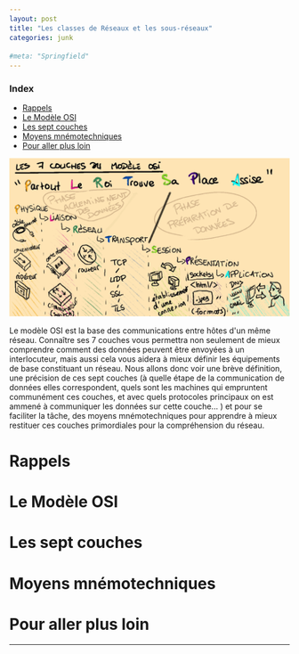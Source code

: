 ```yaml
---
layout: post
title: "Les classes de Réseaux et les sous-réseaux"
categories: junk

#meta: "Springfield"
---
```


### Index 

- [Rappels](#rappels)
- [Le Modèle OSI](#le-modèle-osi)
- [Les sept couches](#les-sept-couches)
- [Moyens mnémotechniques](#moyens-mnémotechniques)
- [Pour aller plus loin](#pour-aller-plus-loin)


![Alt text](../img/osi.webp)

Le modèle OSI est la base des communications entre hôtes d'un même réseau. Connaître ses 7 couches vous permettra non seulement de mieux comprendre comment des données peuvent être envoyées à un interlocuteur, mais aussi cela vous aidera à mieux définir les équipements de base constituant un réseau. 
Nous allons donc voir une brève définition, une précision de ces sept couches (à quelle étape de la communication de données elles correspondent, quels sont les machines qui empruntent communément ces couches, et avec quels protocoles principaux on est ammené à communiquer les données sur cette couche... ) et pour se faciliter la tâche, des moyens mnémotechniques pour apprendre à mieux restituer ces couches primordiales pour la compréhension du réseau. 

# Rappels
# Le Modèle OSI 
# Les sept couches
# Moyens mnémotechniques
# Pour aller plus loin




---
